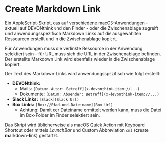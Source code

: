 # Create Markdown Link

Ein AppleScript-Skript, das auf verschiedene macOS-Anwendungen - aktuell auf DEVONthink und den Finder - oder die Zwischenablage zugreift und anwendungsspezifisch Markdown Links auf die ausgewählten Ressourcen erstellt und in die Zwischenablage kopiert.

Für Anwendungen muss die verlinkte Ressource in der Anwendung selektiert sein - für URL muss sich die URL in der Zwischenablage befinden. Der erstellte Markdown Link wird ebenfalls wieder in die Zwischenablage kopiert.

Der Text des Markdown-Links wird anwendungsspezifisch wie folgt erstellt:

* **DEVONthink:**
  * Mails: `[Datum: Autor: Betreff](x-devonthink-item://...)`
  * Dokumente: `[Datum: Absender: Betreff](x-devonthink-item://...)`
* **Slack Links:** `[Slack](Slack Url)`
* **Box Links:** `[Box://Pfad-und-Dateiname](Box Url)`
  * Achtung: Damit der Dateiname ermittelt werden kann, muss die Datei im Box-Folder im Finder selektiert sein.

Das Skript wird üblicherweise als macOS Quick Action mit Keyboard Shortcut oder mittels *LaunchBar* und Custom Abbreviation `cml` (**c**reate **m**arkdown-**l**ink) gestartet.

